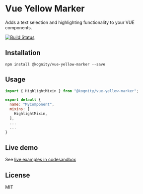# Vue Yellow Marker
Adds a text selection and highlighting functionality to your VUE components.

[![Build Status](https://travis-ci.org/Kognity/vue-yellow-marker.svg?branch=master)](https://travis-ci.org/Kognity/vue-yellow-marker)

## Installation

```
npm install @kognity/vue-yellow-marker --save
```

## Usage

```javascript
import { HighlightMixin } from "@kognity/vue-yellow-marker";

export default {
  name: "MyComponent",
  mixins: [
    HighlightMixin,
  ],
  ...
  ...
}
```

## Live demo

See [live examples in codesandbox](https://codesandbox.io/s/vue-yellow-marker-examples-1897o)

## License

MIT